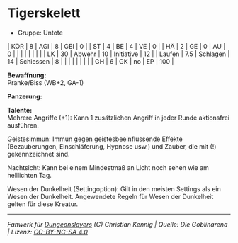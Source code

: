 # Tigerskelett  
- Gruppe: Untote  

| KÖR    | 8   | AGI      | 8  | GEI        | 0   |
| ST     | 4   | BE       | 4  | VE         | 0   |
| HÄ     | 2   | GE       | 0  | AU         | 0   |
|        |     |          |    |            |     |
| LK     | 30  | Abwehr   | 10 | Initiative | 12  |
| Laufen | 7.5 | Schlagen | 14 | Schiessen  | 8   |
|        |     |          |    |            |     |
| GH     | 6   | GK       | no | EP         | 100 |


**Bewaffnung:**  
Pranke/Biss (WB+2, GA-1)

**Panzerung:**  


**Talente:**  
Mehrere Angriffe (+1): Kann 1 zusätzlichen Angriff in jeder Runde aktionsfrei ausführen.

Geistesimmun: Immun gegen geistesbeeinflussende Effekte (Bezauberungen, Einschläferung, Hypnose usw.) und Zauber, die mit (!) gekennzeichnet sind.

Nachtsicht: Kann bei einem Mindestmaß an Licht noch sehen wie am helllichten Tag.

Wesen der Dunkelheit (Settingoption): Gilt in den meisten Settings als ein Wesen der Dunkelheit. Angewendete Regeln für Wesen der Dunkelheit gelten für diese Kreatur.





___
*Fanwerk für [Dungeonslayers](https://www.dungeonslayers.net/) (C) Christian Kennig | Quelle: Die Goblinarena | Lizenz: [CC-BY-NC-SA 4.0](https://creativecommons.org/licenses/by-nc-sa/4.0/deed.de)*